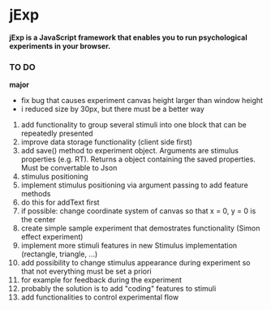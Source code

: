 # jExp

**jExp is a JavaScript framework that enables you to run psychological experiments in your browser.**

### TO DO

**major**
- fix bug that causes experiment canvas height larger than window height
- i reduced size by 30px, but there must be a better way

1. add functionality to group several stimuli into one block that can be repeatedly presented
2. improve data storage functionality (client side first)
  1. add save() method to experiment object. Arguments are stimulus properties (e.g. RT). Returns a object containing the saved properties. Must be convertable to Json
3. stimulus positioning
  1. implement stimulus positioning via argument passing to add feature methods 
  2. do this for addText first
  3. if possible: change coordinate system of canvas so that x = 0, y = 0 is the center
4. create simple sample experiment that demostrates functionality (Simon effect experiment)
5. implement more stimuli features in new Stimulus implementation (rectangle, triangle, ...)  
6. add possibility to change stimulus appearance during experiment so that not everything must be set a priori  
  1. for example for feedback during the experiment
  2. probably the solution is to add "coding" features to stimuli
7. add functionalities to control experimental flow
  
